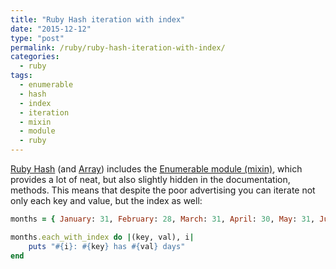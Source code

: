```yaml
---
title: "Ruby Hash iteration with index"
date: "2015-12-12"
type: "post"
permalink: /ruby/ruby-hash-iteration-with-index/
categories:
  - ruby
tags:
  - enumerable
  - hash
  - index
  - iteration
  - mixin
  - module
  - ruby
---
```


[Ruby Hash](http://ruby-doc.org/core-2.2.3/Hash.html) (and [Array](http://ruby-doc.org/core-2.2.3/Array.html)) includes the [Enumerable module (mixin)](http://ruby-doc.org/core-2.2.3/Enumerable.html), which provides a lot of neat, but also slightly hidden in the documentation, methods. This means that despite the poor advertising you can iterate not only each key and value, but the index as well:

```ruby
months = { January: 31, February: 28, March: 31, April: 30, May: 31, June: 30, July: 31, August: 31, September: 30, October: 31, November: 30, December: 31 }

months.each_with_index do |(key, val), i|
	puts "#{i}: #{key} has #{val} days"
end
```
